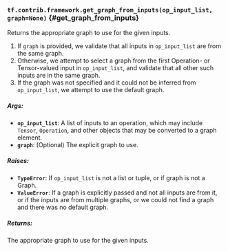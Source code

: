 ### `tf.contrib.framework.get_graph_from_inputs(op_input_list, graph=None)` {#get_graph_from_inputs}

Returns the appropriate graph to use for the given inputs.

1. If `graph` is provided, we validate that all inputs in `op_input_list` are
   from the same graph.
2. Otherwise, we attempt to select a graph from the first Operation- or
   Tensor-valued input in `op_input_list`, and validate that all other
   such inputs are in the same graph.
3. If the graph was not specified and it could not be inferred from
   `op_input_list`, we attempt to use the default graph.

##### Args:


*  <b>`op_input_list`</b>: A list of inputs to an operation, which may include `Tensor`,
    `Operation`, and other objects that may be converted to a graph element.
*  <b>`graph`</b>: (Optional) The explicit graph to use.

##### Raises:


*  <b>`TypeError`</b>: If `op_input_list` is not a list or tuple, or if graph is not a
    Graph.
*  <b>`ValueError`</b>: If a graph is explicitly passed and not all inputs are from it,
    or if the inputs are from multiple graphs, or we could not find a graph
    and there was no default graph.

##### Returns:

  The appropriate graph to use for the given inputs.

